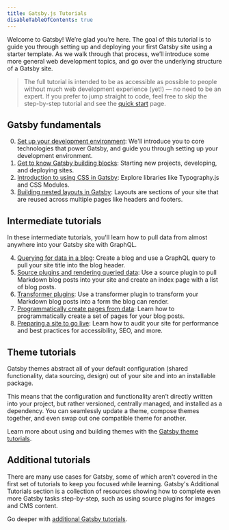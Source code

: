 ```yaml
---
title: Gatsby.js Tutorials
disableTableOfContents: true
---
```


Welcome to Gatsby! We’re glad you’re here. The goal of this tutorial is to guide you through setting up and deploying your first Gatsby site using a starter template. As we walk through that process, we’ll introduce some more general web development topics, and go over the underlying structure of a Gatsby site.

> The full tutorial is intended to be as accessible as possible to people without much web development experience (yet!) — no need to be an expert. If you prefer to jump straight to code, feel free to skip the step-by-step tutorial and see the [quick start](/docs/quick-start/) page.

## Gatsby fundamentals

0.  [Set up your development environment](/tutorial/part-zero/): We'll introduce you to core technologies that power Gatsby, and guide you through setting up your development environment.
1.  [Get to know Gatsby building blocks](/tutorial/part-one/): Starting new projects, developing, and deploying sites.
1.  [Introduction to using CSS in Gatsby](/tutorial/part-two/): Explore libraries like Typography.js and CSS Modules.
1.  [Building nested layouts in Gatsby](/tutorial/part-three/): Layouts are sections of your site that are reused across multiple pages like headers and footers.

## Intermediate tutorials

In these intermediate tutorials, you'll learn how to pull data from almost anywhere into your Gatsby site with GraphQL.

4.  [Querying for data in a blog](/tutorial/part-four/): Create a blog and use a GraphQL query to pull your site title into the blog header.
5.  [Source plugins and rendering queried data](/tutorial/part-five/): Use a source plugin to pull Markdown blog posts into your site and create an index page with a list of blog posts.
6.  [Transformer plugins](/tutorial/part-six/): Use a transformer plugin to transform your Markdown blog posts into a form the blog can render.
7.  [Programmatically create pages from data](/tutorial/part-seven/): Learn how to programmatically create a set of pages for your blog posts.
8.  [Preparing a site to go live](/tutorial/part-eight/): Learn how to audit your site for performance and best practices for accessibility, SEO, and more.

## Theme tutorials

Gatsby themes abstract all of your default configuration (shared functionality, data sourcing, design) out of your site and into an installable package.

This means that the configuration and functionality aren’t directly written into your project, but rather versioned, centrally managed, and installed as a dependency. You can seamlessly update a theme, compose themes together, and even swap out one compatible theme for another.

Learn more about using and building themes with the [Gatsby theme tutorials](/tutorial/plugin-and-theme-tutorials/).

## Additional tutorials

There are many use cases for Gatsby, some of which aren't covered in the first set of tutorials to keep you focused while learning. Gatsby's Additional Tutorials section is a collection of resources showing how to complete even more Gatsby tasks step-by-step, such as using source plugins for images and CMS content.

Go deeper with [additional Gatsby tutorials](/tutorial/additional-tutorials/).
